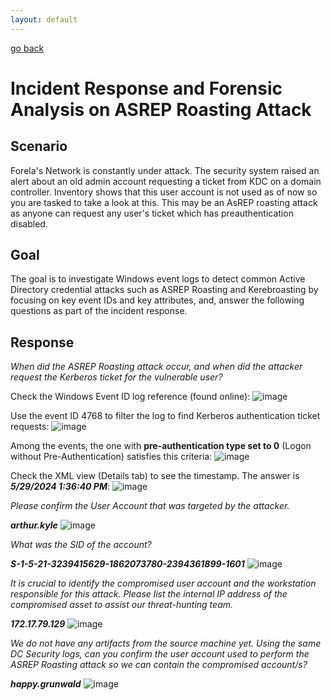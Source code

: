```yaml
---
layout: default
---
```


[go back](../)

# Incident Response and Forensic Analysis on ASREP Roasting Attack

## Scenario
Forela's Network is constantly under attack. The security system raised an alert about an old admin account requesting a ticket from KDC on a domain controller. Inventory shows that this user account is not used as of now so you are tasked to take a look at this. This may be an AsREP roasting attack as anyone can request any user's ticket which has preauthentication disabled.

## Goal
The goal is to investigate Windows event logs to detect common Active Directory credential attacks such as ASREP Roasting and Kerebroasting by focusing on key event IDs and key attributes, and, answer the following questions as part of the incident response.

## Response

*When did the ASREP Roasting attack occur, and when did the attacker request the Kerberos ticket for the vulnerable user?*

Check the Windows Event ID log reference (found online):
![image](https://github.com/marufrahmangit/hack-the-box/assets/25085219/d1994b15-a22b-404d-a762-f4184c2bc85a)

Use the event ID 4768 to filter the log to find Kerberos authentication ticket requests:
![image](https://github.com/marufrahmangit/hack-the-box/assets/25085219/b588dfbf-700d-46ba-b66e-e980162a1344)

Among the events, the one with __pre-authentication type set to 0__ (Logon without Pre-Authentication) satisfies this criteria:
![image](https://github.com/marufrahmangit/hack-the-box/assets/25085219/21826105-3173-4c07-9ab4-fdb75d6f8f4b)

Check the XML view (Details tab) to see the timestamp. The answer is ***5/29/2024 1:36:40 PM***:
![image](https://github.com/marufrahmangit/hack-the-box/assets/25085219/b470231b-a4d3-4302-8baa-f382e1743e39)

*Please confirm the User Account that was targeted by the attacker.*

***arthur.kyle***
![image](https://github.com/marufrahmangit/hack-the-box/assets/25085219/7c1dac70-b01c-4aaa-8464-257e111a29b4)

*What was the SID of the account?*

***S-1-5-21-3239415629-1862073780-2394361899-1601***
![image](https://github.com/marufrahmangit/hack-the-box/assets/25085219/14e8241e-6c61-4490-9222-6c2ffe8664f5)

*It is crucial to identify the compromised user account and the workstation responsible for this attack. Please list the internal IP address of the compromised asset to assist our threat-hunting team.*

***172.17.79.129***
![image](https://github.com/marufrahmangit/hack-the-box/assets/25085219/a2bf9826-468c-4414-8618-2e3bfd1ae014)

*We do not have any artifacts from the source machine yet. Using the same DC Security logs, can you confirm the user account used to perform the ASREP Roasting attack so we can contain the compromised account/s?*

***happy.grunwald***
![image](https://github.com/marufrahmangit/hack-the-box/assets/25085219/17e9de75-dce4-4a9c-b007-1af04e3cf244)


